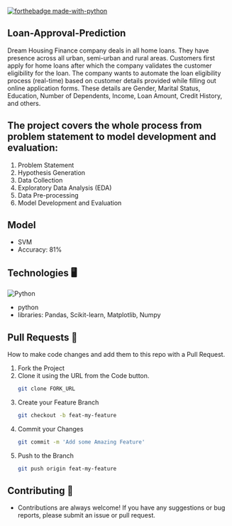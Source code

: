 


[![forthebadge made-with-python](http://ForTheBadge.com/images/badges/made-with-python.svg)](https://www.python.org/)

##  Loan-Approval-Prediction
Dream Housing Finance company deals in all home loans. They have presence across all urban, semi-urban and rural areas. Customers first apply for home loans after which the company validates the customer eligibility for the loan. The company wants to automate the loan eligibility process (real-time) based on customer details provided while filling out online application forms. These details are Gender, Marital Status, Education, Number of Dependents, Income, Loan Amount, Credit History, and others.

## The project covers the whole process from problem statement to model development and evaluation:

1) Problem Statement
2) Hypothesis Generation
3) Data Collection
4) Exploratory Data Analysis (EDA)
5) Data Pre-processing
6) Model Development and Evaluation

## Model
 - SVM
 - Accuracy: 81%


 
 ## Technologies 🖥️
 <img alt="Python" src="https://img.shields.io/badge/python-%2314354C.svg?style=for-the-badge&logo=python&logoColor=white"/>
 
 - python
 - libraries: Pandas, Scikit-learn, Matplotlib, Numpy





## Pull Requests 🔀

How to make code changes and add them to this repo with a Pull Request.

1. Fork the Project
1. Clone it using the URL from the Code button.
    ```sh
    git clone FORK_URL
    ```
1. Create your Feature Branch
    ```sh
    git checkout -b feat-my-feature
    ```
1. Commit your Changes
    ```sh
    git commit -m 'Add some Amazing Feature'
    ```
1. Push to the Branch
    ```sh
    git push origin feat-my-feature
    ```
    
  ## Contributing 🤝
 - Contributions are always welcome! If you have any suggestions or bug reports, please submit an issue or pull request.


    
